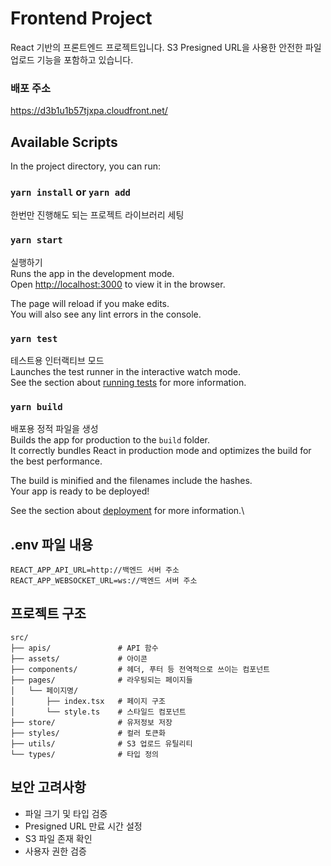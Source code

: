 # Frontend Project

React 기반의 프론트엔드 프로젝트입니다. S3 Presigned URL을 사용한 안전한 파일 업로드 기능을 포함하고 있습니다.

### 배포 주소

https://d3b1u1b57tjxpa.cloudfront.net/

## Available Scripts

In the project directory, you can run:

### `yarn install` or `yarn add`

한번만 진행해도 되는 프로젝트 라이브러리 세팅

### `yarn start`

실행하기\
Runs the app in the development mode.\
Open [http://localhost:3000](http://localhost:3000) to view it in the browser.

The page will reload if you make edits.\
You will also see any lint errors in the console.

### `yarn test`

테스트용 인터랙티브 모드\
Launches the test runner in the interactive watch mode.\
See the section about [running tests](https://facebook.github.io/create-react-app/docs/running-tests) for more information.

### `yarn build`

배포용 정적 파일을 생성\
Builds the app for production to the `build` folder.\
It correctly bundles React in production mode and optimizes the build for the best performance.

The build is minified and the filenames include the hashes.\
Your app is ready to be deployed!

See the section about [deployment](https://facebook.github.io/create-react-app/docs/deployment) for more information.\

## .env 파일 내용

```
REACT_APP_API_URL=http://백엔드 서버 주소
REACT_APP_WEBSOCKET_URL=ws://백엔드 서버 주소
```

## 프로젝트 구조

```
src/
├── apis/               # API 함수
├── assets/             # 아이콘
├── components/         # 헤더, 푸터 등 전역적으로 쓰이는 컴포넌트
├── pages/              # 라우팅되는 페이지들
│   └── 페이지명/
│       ├── index.tsx   # 페이지 구조
│       └── style.ts    # 스타일드 컴포넌트
├── store/              # 유저정보 저장
├── styles/             # 컬러 토큰화
├── utils/              # S3 업로드 유틸리티
└── types/              # 타입 정의
```

## 보안 고려사항

- 파일 크기 및 타입 검증
- Presigned URL 만료 시간 설정
- S3 파일 존재 확인
- 사용자 권한 검증
